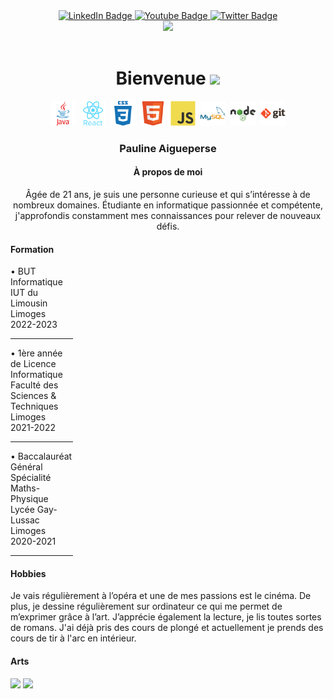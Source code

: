 <div id="badges" align="center">
  <a href="your-linkedin-URL">
    <img src="https://img.shields.io/badge/LinkedIn-blue?style=for-the-badge&logo=linkedin&logoColor=white" alt="LinkedIn Badge"/>
  </a>
  <a href="your-youtube-URL">
    <img src="https://img.shields.io/badge/YouTube-red?style=for-the-badge&logo=youtube&logoColor=white" alt="Youtube Badge"/>
  </a>
  <a href="your-twitter-URL">
    <img src="https://img.shields.io/badge/Twitter-blue?style=for-the-badge&logo=twitter&logoColor=white" alt="Twitter Badge"/>
  </a>
</div>
<div id="ours" align="center">
  <img src="https://media2.giphy.com/media/v1.Y2lkPTc5MGI3NjExbmIxYWthemRpbXRvbTJqanF1ZGVpanJtcWxpMTF2c21idThhaTZ2dyZlcD12MV9pbnRlcm5hbF9naWZfYnlfaWQmY3Q9Zw/c76IJLufpNwSULPk77/giphy.gif" width="100"/>
</div>
<div align="center">
  <img src="https://komarev.com/ghpvc/?username=PaulineWasHere2&style=flat-square&color=blue" alt=""/>
</div>
<h1 align="center">
  Bienvenue
  <img src="https://media4.giphy.com/media/v1.Y2lkPTc5MGI3NjExNmFkY2U4YnQxeWxvbGswOGdoenhoazhtdWNzdGIwN3FkNXkzYm5xciZlcD12MV9zdGlja2Vyc19zZWFyY2gmY3Q9cw/6VElUbx4R1WvuirzwG/giphy.gif" width="50px"/>
</h1>
<div align="center">
  <img src="https://github.com/devicons/devicon/blob/master/icons/java/java-original-wordmark.svg" title="Java" alt="Java" width="40" height="40"/>&nbsp;
  <img src="https://github.com/devicons/devicon/blob/master/icons/react/react-original-wordmark.svg" title="React" alt="React" width="40" height="40"/>&nbsp;
  <img src="https://github.com/devicons/devicon/blob/master/icons/css3/css3-plain-wordmark.svg"  title="CSS3" alt="CSS" width="40" height="40"/>&nbsp;
  <img src="https://github.com/devicons/devicon/blob/master/icons/html5/html5-original.svg" title="HTML5" alt="HTML" width="40" height="40"/>&nbsp;
  <img src="https://github.com/devicons/devicon/blob/master/icons/javascript/javascript-original.svg" title="JavaScript" alt="JavaScript" width="40" height="40"/>&nbsp;
  <img src="https://github.com/devicons/devicon/blob/master/icons/mysql/mysql-original-wordmark.svg" title="MySQL"  alt="MySQL" width="40" height="40"/>&nbsp;
  <img src="https://github.com/devicons/devicon/blob/master/icons/nodejs/nodejs-original-wordmark.svg" title="NodeJS" alt="NodeJS" width="40" height="40"/>&nbsp;
  <img src="https://github.com/devicons/devicon/blob/master/icons/git/git-original-wordmark.svg" title="Git" **alt="Git" width="40" height="40"/>
</div>
<h3 align="center">Pauline Aigueperse</h3>
<h4 align="center">À propos de moi</h4>
<div align="center" width="50">
   Âgée de 21 ans, je suis une personne curieuse et qui s’intéresse à de nombreux domaines. Étudiante en informatique passionnée et compétente, j'approfondis constamment mes connaissances pour relever de nouveaux défis.
</div>
<h4>Formation</h4>
<div style="width: 100px;">
  • BUT Informatique<br>
    IUT du Limousin<br>
    Limoges<br>
    2022-2023<hr>
  • 1ère année de Licence Informatique<br>
    Faculté des Sciences & Techniques<br>
    Limoges<br>
    2021-2022<hr>
  • Baccalauréat Général Spécialité Maths-Physique<br>
    Lycée Gay-Lussac<br>
    Limoges<br>
    2020-2021<hr>
</div>
<h4>Hobbies</h4>
<div>
  Je vais régulièrement à l’opéra et une de mes passions est le cinéma. De plus, je dessine régulièrement sur ordinateur ce qui me permet de m’exprimer grâce à l’art. J’apprécie également la lecture, je lis toutes sortes de romans. J'ai déjà pris des cours de plongé et actuellement je prends des cours de tir à l'arc en intérieur. 
</div>
<h4>Arts</h4>
<img src="https://pbs.twimg.com/media/GediUCFW4AAdjdM?format=jpg&name=4096x4096"/>
<img src="https://pbs.twimg.com/media/GbAvQSKWsAAkiAo?format=jpg&name=large"/>

